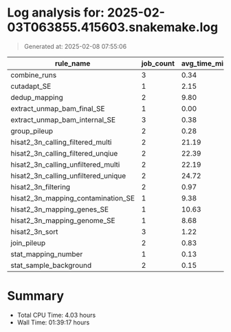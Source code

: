 # Log analysis for: 2025-02-03T063855.415603.snakemake.log
> Generated at: 2025-02-08 07:55:06

| rule_name                           | job_count | avg_time_min | total_time_min | threads |
| ----------------------------------- | --------- | ------------ | -------------- | ------- |
| combine_runs                        | 3         | 0.34         | 1.02           | 8       |
| cutadapt_SE                         | 1         | 2.15         | 2.15           | 36      |
| dedup_mapping                       | 2         | 9.80         | 19.60          | 20      |
| extract_unmap_bam_final_SE          | 1         | 0.00         | 0.00           | 4       |
| extract_unmap_bam_internal_SE       | 3         | 0.38         | 1.15           | 6       |
| group_pileup                        | 2         | 0.28         | 0.57           | 6       |
| hisat2_3n_calling_filtered_multi    | 2         | 21.19        | 42.38          | 16      |
| hisat2_3n_calling_filtered_unqiue   | 2         | 22.39        | 44.78          | 16      |
| hisat2_3n_calling_unfiltered_multi  | 2         | 22.19        | 44.38          | 16      |
| hisat2_3n_calling_unfiltered_unique | 2         | 24.72        | 49.43          | 16      |
| hisat2_3n_filtering                 | 2         | 0.97         | 1.95           | 4       |
| hisat2_3n_mapping_contamination_SE  | 1         | 9.38         | 9.38           | 36      |
| hisat2_3n_mapping_genes_SE          | 1         | 10.63        | 10.63          | 24      |
| hisat2_3n_mapping_genome_SE         | 1         | 8.68         | 8.68           | 24      |
| hisat2_3n_sort                      | 3         | 1.22         | 3.65           | 30      |
| join_pileup                         | 2         | 0.83         | 1.67           | 6       |
| stat_mapping_number                 | 1         | 0.13         | 0.13           | 4       |
| stat_sample_background              | 2         | 0.15         | 0.30           | 2       |

# Summary 
* Total CPU Time: 4.03 hours
* Wall Time: 01:39:17 hours
